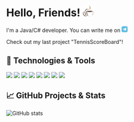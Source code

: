<!-- Original here https://github.com/MartinHeinz/MartinHeinz -->

# Hello, Friends! <img src="https://raw.githubusercontent.com/ibobrov/ibobrov/main/cofe.gif" width="30px" height="30px">

I'm a Java/C# developer.
You can write me on  [![Telegram][2.2]][2]

Check out my last project "TennisScoreBoard"!

## 🔧 Technologies & Tools
![](https://img.shields.io/badge/Code-Java-informational?style=flat&logo=openjdk&logoColor=efb8cc&color=e4e4e4)
![](https://img.shields.io/badge/Code-C%23-informational?style=flat&logo=sharp&logoColor=efb8cc&color=e4e4e4)
![](https://img.shields.io/badge/Orm-Hibernate-informational?style=flat&logo=hibernate&logoColor=efb8cc&color=e4e4e4)
![](https://img.shields.io/badge/Tools-Maven-informational?style=flat&logo=apache-maven&logoColor=efb8cc&color=e4e4e4)
![](https://img.shields.io/badge/Tools-Gradle-informational?style=flat&logo=gradle&logoColor=efb8cc&color=e4e4e4)
![](https://img.shields.io/badge/Tools-PostgreSQL-informational?style=flat&logo=postgresql&logoColor=efb8cc&color=e4e4e4)
![](https://img.shields.io/badge/OS-Ubuntu-informational?style=flat&logo=ubuntu&logoColor=efb8cc&color=e4e4e4)
![](https://img.shields.io/badge/Testing-JUnit-informational?style=flat&logo=java&logoColor=efb8cc&color=e4e4e4)



## &#x1f4c8; GitHub Projects & Stats

![GitHub stats](https://github-readme-stats.vercel.app/api?username=JavaThugNGG&show_icons=true)



<!-- links -->
[1.1]: https://raw.githubusercontent.com/MartinHeinz/MartinHeinz/master/linkedin-3-16.png (LinkedIn icon without padding)
[1]: https://www.linkedin.com/in/ilya-bobrov-75b42b151

[2.2]: https://raw.githubusercontent.com/ibobrov/ibobrov/main/tg_icon.png (Telegram icon without padding)
[2]: https://t.me/javathug

